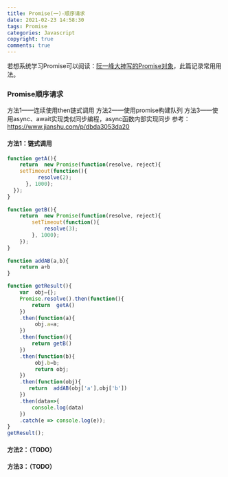 ```yaml
---
title: Promise(一)-顺序请求
date: 2021-02-23 14:58:30
tags: Promise
categories: Javascript
copyright: true
comments: true
---
```


若想系统学习Promise可以阅读：[阮一峰大神写的Promise对象](https://es6.ruanyifeng.com/#docs/promise)，此篇记录常用用法。

### Promise顺序请求

方法1——连续使用then链式调用
方法2——使用promise构建队列
方法3——使用async、await实现类似同步编程，async函数内部实现同步
参考：https://www.jianshu.com/p/dbda3053da20

#### 方法1：链式调用

```javascript
function getA(){
    return  new Promise(function(resolve, reject){ 
    setTimeout(function(){     
          resolve(2);
      }, 1000);
  });
}
 
function getB(){
    return  new Promise(function(resolve, reject){       
        setTimeout(function(){
            resolve(3);
        }, 1000);
    });
}
 
function addAB(a,b){
    return a+b
}

function getResult(){
    var  obj={};
    Promise.resolve().then(function(){
        return  getA() 
    })
    .then(function(a){
         obj.a=a;
    })
    .then(function(){
        return getB() 
    })
    .then(function(b){
         obj.b=b;
         return obj;
    })
    .then(function(obj){
       return  addAB(obj['a'],obj['b'])
    })
    .then(data=>{
        console.log(data)
    })
    .catch(e => console.log(e));
}
getResult();
```
#### 方法2：（TODO）
#### 方法3：（TODO）


